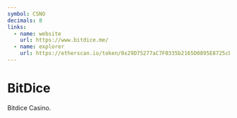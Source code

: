 ```yaml
---
symbol: CSNO
decimals: 8
links:
  - name: website
    url: https://www.bitdice.me/
  - name: explorer
    url: https://etherscan.io/token/0x29D75277aC7F0335b2165D0895E8725cbF658d73
---
```


# BitDice

Bitdice Casino.
